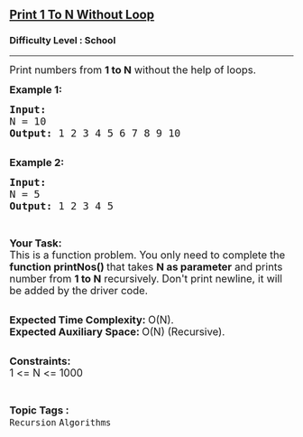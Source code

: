 <h2><a href="https://practice.geeksforgeeks.org/problems/print-1-to-n-without-using-loops-1587115620/1?utm_source=youtube&utm_medium=collab_striver_ytdescription&utm_campaign=print-1-to-n-without-using-loops">Print 1 To N Without Loop</a></h2><h3>Difficulty Level : School</h3><hr><div class="problems_problem_content__Xm_eO"><p><span style="font-size:18px">Print numbers from <strong>1 to N</strong> without the help of loops.</span></p>

<p><span style="font-size:18px"><strong>Example 1:</strong></span></p>

<pre style="position: relative;"><span style="font-size:18px"><strong>Input:
</strong>N = 10
<strong>Output: </strong>1 2 3 4 5 6 7 8 9 10
</span><div class="open_grepper_editor" title="Edit &amp; Save To Grepper"></div></pre>

<p><br>
<span style="font-size:18px"><strong>Example 2:</strong></span></p>

<pre style="position: relative;"><span style="font-size:18px"><strong>Input:
</strong>N = 5
<strong>Output: </strong>1 2 3 4 5</span><div class="open_grepper_editor" title="Edit &amp; Save To Grepper"></div></pre>

<p>&nbsp;</p>

<p><strong><span style="font-size:18px">Your Task:</span></strong><br>
<span style="font-size:18px">This is a function problem. You only need to complete the <strong>function printNos()&nbsp;</strong>that takes <strong>N as parameter</strong> and prints number from <strong>1 to N</strong> recursively. Don't print newline, it will be added by the driver code.</span></p>

<p><br>
<span style="font-size:18px"><strong>Expected Time Complexity:&nbsp;</strong>O(N).<br>
<strong>Expected Auxiliary Space:&nbsp;</strong>O(N) (Recursive).</span></p>

<p><br>
<span style="font-size:18px"><strong>Constraints:</strong><br>
1 &lt;= N &lt;= 1000</span></p>
</div><br><p><span style=font-size:18px><strong>Topic Tags : </strong><br><code>Recursion</code>&nbsp;<code>Algorithms</code>&nbsp;